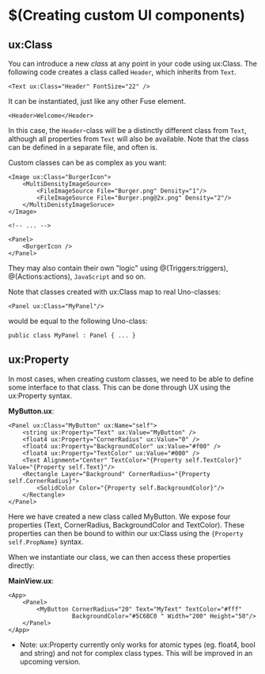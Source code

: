 # $(Creating custom UI components)

## ux:Class

You can introduce a new _class_ at any point in your code using ux:Class. The following code creates a class called `Header`, which inherits from `Text`.

```
<Text ux:Class="Header" FontSize="22" />
```

It can be instantiated, just like any other Fuse element.

```
<Header>Welcome</Header>
```

In this case, the `Header`-class will be a distinctly different class from `Text`, although all properties from `Text` will also be available. Note that the class can be defined in a separate file, and often is.

Custom classes can be as complex as you want:

```
<Image ux:Class="BurgerIcon">
	<MultiDensityImageSource>
		<FileImageSource File="Burger.png" Density="1"/>
		<FileImageSource File="Burger.png@2x.png" Density="2"/>
	</MultiDenistyImageSoruce>
</Image>

<!-- ... -->

<Panel>
	<BurgerIcon />
</Panel>
```

They may also contain their own "logic" using @(Triggers:triggers), @(Actions:actions), `JavaScript` and so on.

Note that classes created with ux:Class map to real Uno-classes:

```
<Panel ux:Class="MyPanel"/>
```

would be equal to the following Uno-class:

```
public class MyPanel : Panel { ... }
```

## ux:Property

In most cases, when creating custom classes, we need to be able to define some interface to that class. This can be done through UX using the ux:Property syntax.

__MyButton.ux__:

```
<Panel ux:Class="MyButton" ux:Name="self">
    <string ux:Property="Text" ux:Value="MyButton" />
    <float4 ux:Property="CornerRadius" ux:Value="0" />
    <float4 ux:Property="BackgroundColor" ux:Value="#f00" />
    <float4 ux:Property="TextColor" ux:Value="#000" />
    <Text Alignment="Center" TextColor="{Property self.TextColor}" Value="{Property self.Text}"/>
    <Rectangle Layer="Background" CornerRadius="{Property self.CornerRadius}">
        <SolidColor Color="{Property self.BackgroundColor}"/>
    </Rectangle>
</Panel>
```

Here we have created a new class called MyButton. We expose four properties (Text, CornerRadius, BackgroundColor and TextColor). These properties can then be bound to within our ux:Class using the `{Property self.PropName}` syntax.

When we instantiate our class, we can then access these properties directly:

__MainView.ux__:
```
<App>
	<Panel>
		<MyButton CornerRadius="20" Text="MyText" TextColor="#fff"
			      BackgroundColor="#5C6BC0 " Width="200" Height="50"/>
	</Panel>
</App>
```

- Note: ux:Property currently only works for atomic types (eg. float4, bool and string) and not for complex class types. This will be improved in an upcoming version.
